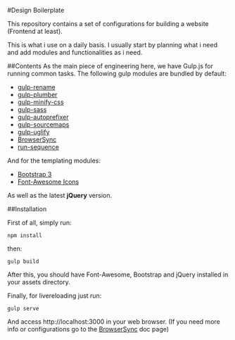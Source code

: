 #Design Boilerplate

This repository contains a set of configurations for building a website (Frontend at least).

This is what i use on a daily basis. I usually start by planning what i need and add modules and functionalities as i need.

##Contents
As the main piece of engineering here, we have Gulp.js for running common tasks. The following gulp modules are bundled by default:

- [gulp-rename](https://www.npmjs.com/package/gulp-rename)
- [gulp-plumber](https://www.npmjs.com/package/gulp-plumber)
- [gulp-minify-css](https://www.npmjs.com/package/gulp-minify-css)
- [gulp-sass](https://www.npmjs.com/packages/gulp-sass)
- [gulp-autoprefixer](https://www.npmjs.com/package/gulp-autoprefixer)
- [gulp-sourcemaps](https://www.npmjs.com/package/gulp-sourcemaps)
- [gulp-uglify](https://www.npmjs.com/package/gulp-uglify)
- [BrowserSync](http://www.browsersync.io/)
- [run-sequence](https://www.npmjs.com/package/run-sequence)

And for the templating modules:

- [Bootstrap 3](http://getbootstrap.com)
- [Font-Awesome Icons](http://fortawesome.github.io/Font-Awesome/icons/)

As well as the latest **jQuery** version.

##Installation

First of all, simply run:

    npm install

then:

    gulp build

After this, you should have Font-Awesome, Bootstrap and jQuery installed in your assets directory.

Finally, for livereloading just run:

    gulp serve

And access http://localhost:3000 in your web browser. (If you need more info or configurations go to the [BrowserSync](http://www.browsersync.io/docs) doc page)

